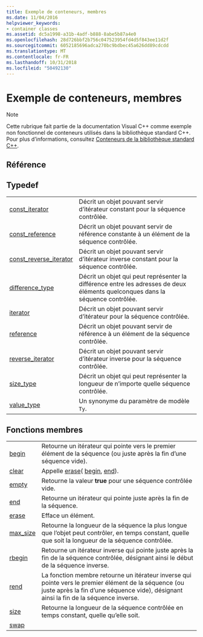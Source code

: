 ```yaml
---
title: Exemple de conteneurs, membres
ms.date: 11/04/2016
helpviewer_keywords:
- container classes
ms.assetid: dc5a1998-a31b-4adf-b888-8abe5b87a4e0
ms.openlocfilehash: 28d726bbf2b756c047523954fd4d5f843ee11d2f
ms.sourcegitcommit: 6052185696adca270bc9bdbec45a626dd89cdcdd
ms.translationtype: MT
ms.contentlocale: fr-FR
ms.lasthandoff: 10/31/2018
ms.locfileid: "50492130"
---
```

# <a name="sample-container-members"></a>Exemple de conteneurs, membres

> [!NOTE]
> Cette rubrique fait partie de la documentation Visual C++ comme exemple non fonctionnel de conteneurs utilisés dans la bibliothèque standard C++. Pour plus d’informations, consultez [Conteneurs de la bibliothèque standard C++](../standard-library/stl-containers.md).

## <a name="reference"></a>Référence

## <a name="typedefs"></a>Typedef

|||
|-|-|
|[const_iterator](../standard-library/container-class-const-iterator.md)|Décrit un objet pouvant servir d’itérateur constant pour la séquence contrôlée.|
|[const_reference](../standard-library/container-class-const-reference.md)|Décrit un objet pouvant servir de référence constante à un élément de la séquence contrôlée.|
|[const_reverse_iterator](../standard-library/container-class-const-reverse-iterator.md)|Décrit un objet pouvant servir d’itérateur inverse constant pour la séquence contrôlée.|
|[difference_type](../standard-library/container-class-difference-type.md)|Décrit un objet qui peut représenter la différence entre les adresses de deux éléments quelconques dans la séquence contrôlée.|
|[iterator](../standard-library/container-class-iterator.md)|Décrit un objet pouvant servir d’itérateur pour la séquence contrôlée.|
|[reference](../standard-library/container-class-reference.md)|Décrit un objet pouvant servir de référence à un élément de la séquence contrôlée.|
|[reverse_iterator](../standard-library/container-class-reverse-iterator.md)|Décrit un objet pouvant servir d’itérateur inverse pour la séquence contrôlée.|
|[size_type](../standard-library/container-class-size-type.md)|Décrit un objet qui peut représenter la longueur de n’importe quelle séquence contrôlée.|
|[value_type](../standard-library/container-class-value-type.md)|Un synonyme du paramètre de modèle `Ty`.|

## <a name="member-functions"></a>Fonctions membres

|||
|-|-|
|[begin](../standard-library/container-class-begin.md)|Retourne un itérateur qui pointe vers le premier élément de la séquence (ou juste après la fin d’une séquence vide).|
|[clear](../standard-library/container-class-clear.md)|Appelle [erase](../standard-library/container-class-erase.md)( [begin](../standard-library/container-class-begin.md), [end](../standard-library/container-class-end.md)).|
|[empty](../standard-library/container-class-empty.md)|Retourne la valeur **true** pour une séquence contrôlée vide.|
|[end](../standard-library/container-class-end.md)|Retourne un itérateur qui pointe juste après la fin de la séquence.|
|[erase](../standard-library/container-class-erase.md)|Efface un élément.|
|[max_size](../standard-library/container-class-max-size.md)|Retourne la longueur de la séquence la plus longue que l’objet peut contrôler, en temps constant, quelle que soit la longueur de la séquence contrôlée.|
|[rbegin](../standard-library/container-class-rbegin.md)|Retourne un itérateur inverse qui pointe juste après la fin de la séquence contrôlée, désignant ainsi le début de la séquence inverse.|
|[rend](../standard-library/container-class-rend.md)|La fonction membre retourne un itérateur inverse qui pointe vers le premier élément de la séquence (ou juste après la fin d’une séquence vide), désignant ainsi la fin de la séquence inverse.|
|[size](../standard-library/container-class-size.md)|Retourne la longueur de la séquence contrôlée en temps constant, quelle qu’elle soit.|
|[swap](../standard-library/container-class-swap.md)
